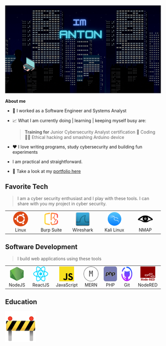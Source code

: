![Alt Text](./IMANTON.gif)

**About me**

- 💼 I worked as a Software Engineer and Systems Analyst

- 📈 What I am currently doing | learning | keeping myself busy are:

  > **Training for** Junior Cybersecurity Analyst certification 🚧
  > Coding 👨‍💻
  > Ethical hacking and smashing Arduino device

- ❤️ I love writing programs, study cybersecurity and building fun experiments

- I am practical and straightforward.

- 💬 Take a look at my [portfolio here](https://arcpac.github.io/)

<h2 align="left" id="macropower-tech">Favorite Tech</h2>

> I am a cyber security enthusiast and I play with these tools. I can share with you my project in cyber security.

<table>
  <tr>
    <td align="center" width="96">
      <a href="#macropower-tech">
        <img src="./img/ubuntu.svg" width="48" height="48" alt="Ubuntu" />
      </a>
      <br>Linux
    </td>
    <td align="center" width="96">
      <a href="#macropower-tech">
        <img src="./img/burp.svg" width="48" height="48" alt="Burp Suite" />
      </a>
      <br>Burp Suite
    </td>
    <td align="center" width="96">
      <a href="#macropower-tech">
        <img src="./img/wireshark.svg" width="48" height="48" alt="Wireshark" />
      </a>
      <br>Wireshark
    </td>
    <td align="center" width="96">
      <a href="#macropower-tech" >
        <img src="./img/kali.svg" width="48" height="48" alt="Kali Linux" />
      </a>
      <br>Kali Linux
    </td>
    <td align="center" width="96"> 
      <a href="#macropower-tech" >
        <img src="./img/nmap.svg" width="48" height="48" alt="NMAP" />
      </a>
      <br>NMAP
    </td>
  </tr>
</table>

<h2 align="left" id="macropower-tech">Software Development</h2>

> I build web applications using these tools

<table>
  <tr>
    <td align="center" width="96">
      <a href="#macropower-tech">
        <img src="./img/node-js.svg" width="48" height="48" alt="NodeRED" />
      </a>
      <br>NodeJS
    </td>
    <td align="center" width="96">
      <a href="#macropower-tech">
        <img src="./img/react.svg" width="48" height="48" alt="NodeRED" />
      </a>
      <br>ReactJS
    </td>
    <td align="center" width="96">
      <a href="#macropower-tech">
        <img src="./img/javascript-js.svg" width="48" height="48" alt="NodeRED" />
      </a>
      <br>JavaScript
    </td>
    <td align="center" width="96">
      <a href="#macropower-tech" >
        <img src="./img/mern.svg" width="48" height="48" alt="Kubernetes" />
      </a>
      <br>MERN
    </td>
    <td align="center" width="96"> 
      <a href="#macropower-tech" >
        <img src="./img/php.svg" width="48" height="48" alt="Docker" />
      </a>
      <br>PHP
    </td>
    <td align="center"  width="96">
         <a href="#macropower-tech" >
        <img src="./img/github.svg" width="48" height="48" alt="NodeRED" />
      </a>
      <br>Git
    </td>
    <td align="center" width="96">
      <a href="#macropower-tech" >
        <img src="./img/node-red.svg" width="48" height="48" style="color: red;" alt="NodeRED" />
      </a>
      <br>NodeRED
    </td>
  </tr>
</table>

<h2 align="left" id="macropower-tech">Education</h2>

  <img src="./img/construction.svg" height="100" alt="NodeRED" />
